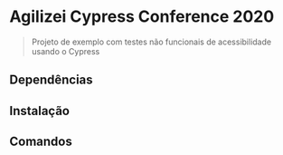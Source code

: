 # Agilizei Cypress Conference 2020

> Projeto de exemplo com testes não funcionais de acessibilidade usando o Cypress

## Dependências

## Instalação 

## Comandos
